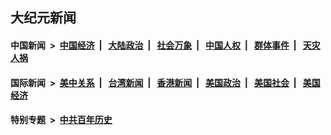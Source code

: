 ## 大纪元新闻

#### 中国新闻 &nbsp;>&nbsp; [中国经济](indexes/ncid283/README.md?12091645) &nbsp;| &nbsp; [大陆政治](indexes/ncid277/README.md?12091645) &nbsp;| &nbsp; [社会万象](indexes/ncid282/README.md?12091645) &nbsp;| &nbsp; [中国人权](indexes/ncid278/README.md?12091645) &nbsp;| &nbsp; [群体事件](indexes/ncid279/README.md?12091645) &nbsp;| &nbsp; [天灾人祸](indexes/ncid280/README.md?12091645)

#### 国际新闻 &nbsp;>&nbsp; [美中关系](indexes/nf1412576/README.md?12091645) &nbsp;| &nbsp; [台湾新闻](indexes/ncid1349361/README.md?12091645) &nbsp;| &nbsp; [香港新闻](indexes/ncid1349362/README.md?12091645) &nbsp;| &nbsp; [美国政治](indexes/ncid1078159/README.md?12091645) &nbsp;| &nbsp; [美国社会](indexes/ncid1078160/README.md?12091645) &nbsp;| &nbsp; [美国经济](indexes/ncid1078158/README.md?12091645)

#### 特别专题 &nbsp;>&nbsp; [中共百年历史](https://github.com/epoch-news/epoch-special/blob/master/README.md?12091645)  
